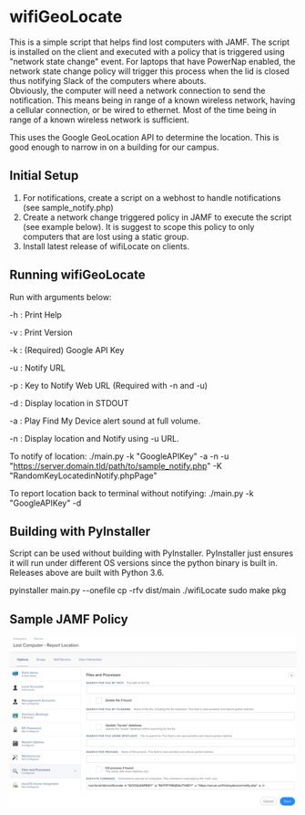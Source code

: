 # wifiGeoLocate
This is a simple script that helps find lost computers with JAMF. The script is installed on the client and executed with
a policy that is triggered using "network state change" event.  For laptops that have PowerNap enabled, the network 
state change policy will trigger this process when the lid is closed thus notifying Slack of the computers where abouts.  
Obviously, the computer will need a network connection to send the notification.  This means being in range of a known
wireless network, having a cellular connection, or be wired to ethernet.  Most of the time being in range of a known 
wireless network is sufficient.

This uses the Google GeoLocation API to determine the location. This is good enough to narrow in on a building for our 
campus.

## Initial Setup
1)  For notifications, create a script on a webhost to handle notifications (see sample_notify.php)
2)  Create a network change triggered policy in JAMF to execute the script (see example below).  It is suggest to scope
this policy to only computers that are lost using a static group.
3)  Install latest release of wifiLocate on clients.

## Running wifiGeoLocate
Run with arguments below:

  -h : Print Help

  -v : Print Version

  -k : (Required) Google API Key

  -u : Notify URL

  -p : Key to Notify Web URL (Required with -n and -u)

  -d : Display location in STDOUT
  
  -a : Play Find My Device alert sound at full volume.

  -n : Display location and Notify using -u URL.

To notify of location:
./main.py -k "GoogleAPIKey" -a -n -u "https://server.domain.tld/path/to/sample_notify.php" -K "RandomKeyLocatedinNotify.phpPage"

To report location back to terminal without notifying:
./main.py -k "GoogleAPIKey" -d


## Building with PyInstaller
Script can be used without building with PyInstaller.  PyInstaller just ensures it will run under different OS versions 
since the python binary is built in.  Releases above are built with Python 3.6.

pyinstaller main.py --onefile
cp -rfv dist/main ./wifiLocate
sudo make pkg

## Sample JAMF Policy
![example policy](images/example_policy.png)

